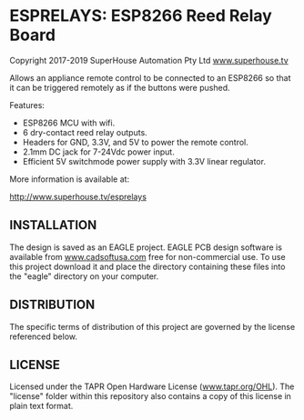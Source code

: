 ESPRELAYS: ESP8266 Reed Relay Board
====================================

Copyright 2017-2019 SuperHouse Automation Pty Ltd  www.superhouse.tv  

Allows an appliance remote control to be connected to an ESP8266 so that it
can be triggered remotely as if the buttons were pushed.

Features:

 * ESP8266 MCU with wifi.
 * 6 dry-contact reed relay outputs.
 * Headers for GND, 3.3V, and 5V to power the remote control.
 * 2.1mm DC jack for 7-24Vdc power input.
 * Efficient 5V switchmode power supply with 3.3V linear regulator.

More information is available at:

  http://www.superhouse.tv/esprelays


INSTALLATION
------------
The design is saved as an EAGLE project. EAGLE PCB design software is
available from www.cadsoftusa.com free for non-commercial use. To use
this project download it and place the directory containing these files
into the "eagle" directory on your computer.


DISTRIBUTION
------------
The specific terms of distribution of this project are governed by the
license referenced below.


LICENSE
-------
Licensed under the TAPR Open Hardware License (www.tapr.org/OHL).
The "license" folder within this repository also contains a copy of
this license in plain text format.
